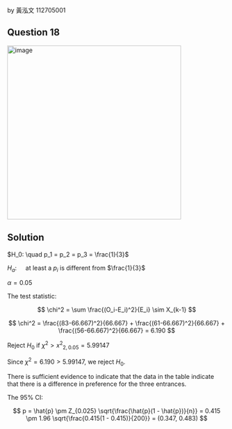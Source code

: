 by 黃泓文 112705001

## Question 18

<img width="400" alt="image" src="https://github.com/user-attachments/assets/58f39ec7-46c8-4c27-a791-70b164c4cadb"  />

## Solution

$H_0: \quad p_1 = p_2 = p_3 = \frac{1}{3}$

$H_a: \quad$ at least a $p_i$ is different from $\frac{1}{3}$

$\alpha=0.05$

The test statistic:

$$
\chi^2 = \sum \frac{(O_i-E_i)^2}{E_i} \sim X_{k-1}
$$

$$
\chi^2 = \frac{(83-66.667)^2}{66.667} + \frac{(61-66.667)^2}{66.667} + \frac{(56-66.667)^2}{66.667} = 6.190
$$

Reject $H_0$ if $\chi^2 > {x^2}_{2,0.05}=5.99147$

Since $\chi^2= 6.190 > 5.99147$, we reject $H_0$.

There is sufficient evidence to indicate that the data in the table indicate that there is a difference in preference for the three entrances.

The 95% CI:

$$
p = \hat{p} \pm Z_{0.025} \sqrt{\frac{\hat{p}(1 - \hat{p})}{n}} = 0.415 \pm 1.96 \sqrt{\frac{0.415(1 - 0.415)}{200}} = (0.347, 0.483)
$$
